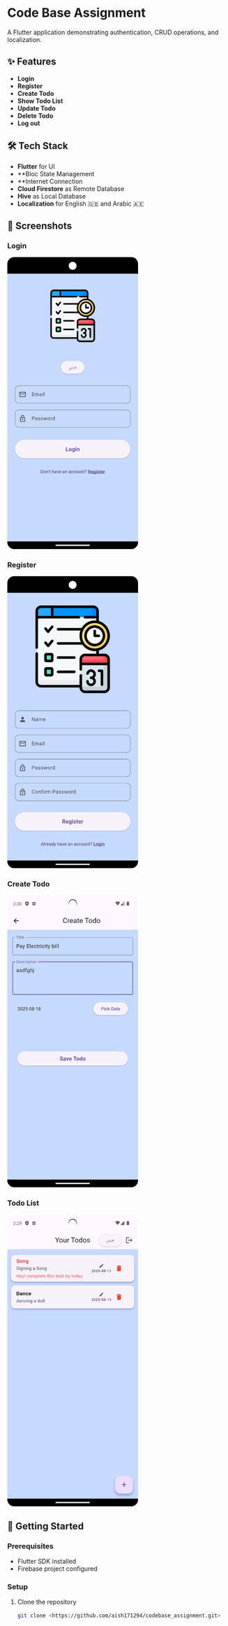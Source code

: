 # Code Base Assignment

A Flutter application demonstrating authentication, CRUD operations, and localization.

## ✨ Features
- **Login**
- **Register**
- **Create Todo**
- **Show Todo List**
- **Update Todo**
- **Delete Todo**
- **Log out**

## 🛠️ Tech Stack
- **Flutter** for UI
- **Bloc State Management
- **Internet Connection 
- **Cloud Firestore** as Remote Database
- **Hive** as Local Database
- **Localization** for English 🇬🇧 and Arabic 🇦🇪

## 📸 Screenshots

### Login
<img src="screen_shots/login.png" width="300" />

### Register
<img src="screen_shots/register.png" width="300" />

### Create Todo
<img src="screen_shots/create_todo.png" width="300" />

### Todo List
<img src="screen_shots/todo_list.png" width="300" />

## 🚀 Getting Started

### Prerequisites
- Flutter SDK installed
- Firebase project configured

### Setup
1. Clone the repository
   ```bash
   git clone <https://github.com/aish171294/codebase_assignment.git>

